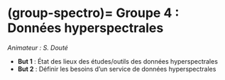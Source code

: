 (group-spectro)=
Groupe 4 : Données hyperspectrales
=======================================
_Animateur : S. Douté_

* __But 1__ : État des lieux des études/outils des données hyperspectrales
* __But 2__ : Définir les besoins d’un service de données hyperspectrales
